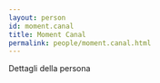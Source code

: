 ```yaml
---
layout: person
id: moment.canal
title: Moment Canal
permalink: people/moment.canal.html
---
```


Dettagli della persona